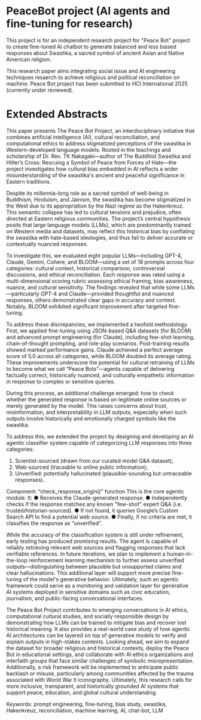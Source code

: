 # PeaceBot project (AI agents and fine-tuning for research)
This project is for an independent research project for "Peace Bot" project to create fine-tuned AI chatbot to generate balanced and less biased responses about Swastika, a sacred symbol of ancient Asian and Native American religion.

This research paper aims integrating social issue and AI engineering techniques resaerch to achieve religious and political reconciliation on machine. 
Peace Bot project has been submitted to HCI International 2025 (currently under reviewed).

# Extended Abstracts
This paper presents The Peace Bot Project, an interdisciplinary initiative that combines artificial
intelligence (AI), cultural reconciliation, and computational ethics to address stigmatized perceptions of
the swastika in Western-developed language models. Rooted in the teachings and scholarship of Dr. Rev.
TK Nakagaki—author of The Buddhist Swastika and Hitler’s Cross: Rescuing a Symbol of Peace from
Forces of Hate—the project investigates how cultural bias embedded in AI reflects a wider
misunderstanding of the swastika's ancient and peaceful significance in Eastern traditions.

Despite its millennia-long role as a sacred symbol of well-being in Buddhism, Hinduism, and Jainism, the
swastika has become stigmatized in the West due to its appropriation by the Nazi regime as the
Hakenkreuz. This semantic collapse has led to cultural tensions and prejudice, often directed at Eastern
religious communities. The project’s central hypothesis posits that large language models (LLMs), which
are predominantly trained on Western media and datasets, may reflect this historical bias by conflating the
swastika with hate-based ideologies, and thus fail to deliver accurate or contextually nuanced responses.

To investigate this, we evaluated eight popular LLMs—including GPT-4, Claude, Gemini, Cohere, and
BLOOM—using a set of 18 prompts across four categories: cultural context, historical comparison,
controversial discussions, and ethical reconciliation. Each response was rated using a multi-dimensional
scoring rubric assessing ethical framing, bias awareness, nuance, and cultural sensitivity. The findings
revealed that while some LLMs—particularly GPT-4 and Claude—provided thoughtful and nuanced
responses, others demonstrated clear gaps in accuracy and context. Notably, BLOOM exhibited
significant improvement after targeted fine-tuning.

To address these discrepancies, we implemented a twofold methodology. First, we applied fine-tuning
using JSON-based Q&A datasets (for BLOOM) and advanced prompt engineering (for Claude), including
few-shot learning, chain-of-thought prompting, and role-play scenarios. Post-training results showed
marked performance gains. Claude achieved a perfect average score of 5.0 across all categories, while
BLOOM doubled its average rating. These improvements underscore the potential for cultural retraining
of LLMs to become what we call “Peace Bots”—agents capable of delivering factually correct,
historically nuanced, and culturally empathetic information in response to complex or sensitive queries.

During this process, an additional challenge emerged: how to check whether the generated response is
based on legitimate online sources or merely generated by the model. This raises concerns about trust,
misinformation, and interpretability in LLM outputs, especially when such outputs involve historically
and emotionally charged symbols like the swastika.

To address this, we extended the project by designing and developing an AI agentic classifier system
capable of categorizing LLM responses into three categories:
1. Scientist-sourced (drawn from our curated model Q&A dataset);
2. Web-sourced (traceable to online public information);
3. Unverified: potentially hallucinated (plausible-sounding but untraceable responses).

Component: “check_response_origin()” function
This is the core agentic module. It:
● Receives the Claude-generated response.
● Independently checks if the response matches any known "few-shot" expert Q&A (i.e.
trusted/historian-sourced).
● If not found, it queries Google’s Custom Search API to find a potential web source.
● Finally, if no criteria are met, it classifies the response as “unverified”.

While the accuracy of the classification system is still under refinement, early testing has produced
promising results. The agent is capable of reliably retrieving relevant web sources and flagging responses
that lack verifiable references. In future iterations, we plan to implement a human-in-the-loop
reinforcement learning mechanism to further assess unverified outputs—distinguishing between plausible
but unsupported claims and clear hallucinations. This additional layer will support more precise
fine-tuning of the model's generative behavior. Ultimately, such an agentic framework could serve as a
monitoring and validation layer for generative AI systems deployed in sensitive domains such as civic
education, journalism, and public-facing conversational interfaces.

The Peace Bot Project contributes to emerging conversations in AI ethics, computational cultural studies,
and socially responsible design by demonstrating how LLMs can be trained to mitigate bias and recover
lost historical meaning. It also provides a real-world case study of how agentic AI architectures can be
layered on top of generative models to verify and explain outputs in high-stakes contexts.
Looking ahead, we aim to expand the dataset for broader religious and historical contexts, deploy the
Peace Bot in educational settings, and collaborate with AI ethics organizations and interfaith groups that
face similar challenges of symbolic misrepresentation. Additionally, a risk framework will be
implemented to anticipate public backlash or misuse, particularly among communities affected by the
trauma associated with World War II iconography. Ultimately, this research calls for more inclusive,
transparent, and historically grounded AI systems that support peace, education, and global cultural
understanding.

Keywords:
prompt engineering, fine-tuning, bias study, swastika, Hakenkreuz, reconciliation, machine learning, AI,
chat-bot, LLM

